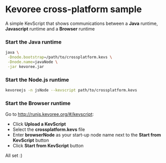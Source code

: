 # Kevoree cross-platform sample

A simple KevScript that shows communications between a **Java** runtime, **Javascript** runtime and a **Browser** runtime

### Start the Java runtime
```sh
java \
 -Dnode.bootstrap=/path/to/crossplatform.kevs \
 -Dnode.name=javaNode \
 -jar kevoree.jar
```

### Start the Node.js runtime
```sh
kevoreejs -n jsNode --kevscript path/to/crossplatform.kevs
```

### Start the Browser runtime
Go to http://runjs.kevoree.org/#/kevscript:
 - Click **Upload a KevScript**
 - Select the **crossplatform.kevs** file
 - Enter **browserNode** as your start-up node name next to the **Start from KevScript** button
 - Click **Start from KevScript** button


All set :)